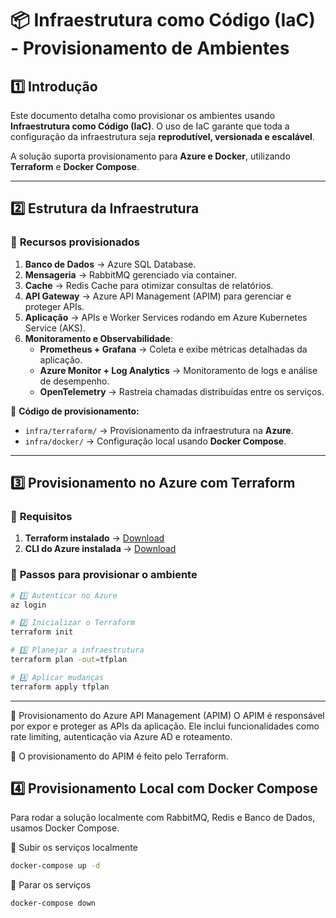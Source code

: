 # 📦 Infraestrutura como Código (IaC) - Provisionamento de Ambientes

## 1️⃣ Introdução

Este documento detalha como provisionar os ambientes usando **Infraestrutura como Código (IaC)**. O uso de IaC garante que toda a configuração da infraestrutura seja **reprodutível, versionada e escalável**.

A solução suporta provisionamento para **Azure e Docker**, utilizando **Terraform** e **Docker Compose**.

---

## 2️⃣ Estrutura da Infraestrutura

### 🔹 **Recursos provisionados**
1. **Banco de Dados** → Azure SQL Database.  
2. **Mensageria** → RabbitMQ gerenciado via container.  
3. **Cache** → Redis Cache para otimizar consultas de relatórios.  
4. **API Gateway** → Azure API Management (APIM) para gerenciar e proteger APIs.  
5. **Aplicação** → APIs e Worker Services rodando em Azure Kubernetes Service (AKS).  
6. **Monitoramento e Observabilidade**:
   - **Prometheus + Grafana** → Coleta e exibe métricas detalhadas da aplicação.  
   - **Azure Monitor + Log Analytics** → Monitoramento de logs e análise de desempenho.  
   - **OpenTelemetry** → Rastreia chamadas distribuídas entre os serviços.  

📂 **Código de provisionamento:**  
- `infra/terraform/` → Provisionamento da infraestrutura na **Azure**.  
- `infra/docker/` → Configuração local usando **Docker Compose**.  

---

## 3️⃣ Provisionamento no Azure com Terraform

### 🔹 **Requisitos**
1. **Terraform instalado** → [Download](https://www.terraform.io/downloads.html)  
2. **CLI do Azure instalada** → [Download](https://aka.ms/InstallAzureCli)  

### 🔹 **Passos para provisionar o ambiente**
```bash
# 1️⃣ Autenticar no Azure
az login

# 2️⃣ Inicializar o Terraform
terraform init

# 3️⃣ Planejar a infraestrutura
terraform plan -out=tfplan

# 4️⃣ Aplicar mudanças
terraform apply tfplan

```
---

🔹 Provisionamento do Azure API Management (APIM)
O APIM é responsável por expor e proteger as APIs da aplicação. Ele inclui funcionalidades como rate limiting, autenticação via Azure AD e roteamento.

📌 O provisionamento do APIM é feito pelo Terraform.


## 4️⃣ Provisionamento Local com Docker Compose
Para rodar a solução localmente com RabbitMQ, Redis e Banco de Dados, usamos Docker Compose.


🔹 Subir os serviços localmente
```bash
docker-compose up -d
```
🔹 Parar os serviços
```bash
docker-compose down
```

